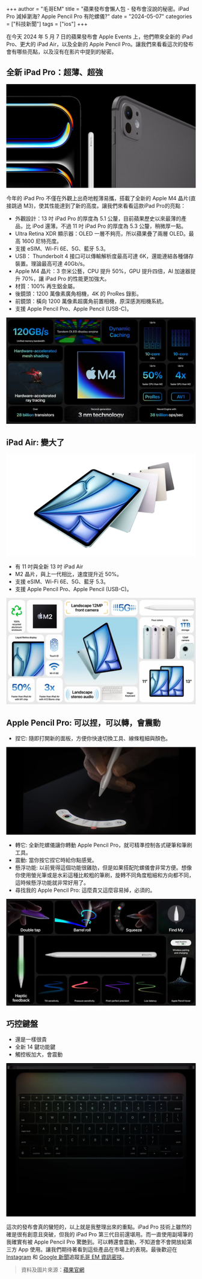 +++
author = "毛哥EM"
title = "蘋果發布會懶人包 - 發布會沒說的秘密。iPad Pro 減掉瀏海? Apple Pencil Pro 有陀螺儀?"
date = "2024-05-07"
categories = ["科技新聞"]
tags = ["ios"]
+++

在今天 2024 年 5 月 7 日的蘋果發布會 Apple Events 上，他們帶來全新的 iPad Pro、更大的 iPad Air，以及全新的 Apple Pencil Pro。讓我們來看看這次的發布會有哪些亮點，以及沒有在影片中提到的秘密。

<!--more-->

## 全新 iPad Pro：超薄、超強

![](look-pro.webp)

今年的 iPad Pro 不僅在外觀上出奇地輕薄易攜，搭載了全新的 Apple M4 晶片(直接跳過 M3)，使其性能達到了新的高度。讓我們來看看這款iPad Pro的亮點：

* 外觀設計：13 吋 iPad Pro 的厚度為 5.1 公釐，目前蘋果歷史以來最薄的產品，比 iPod 還薄。不過 11 吋 iPad Pro 的厚度為 5.3 公釐，稍微厚一點。
* Ultra Retina XDR 顯示器：OLED 一層不夠亮，所以蘋果疊了兩層 OLED。最高 1600 尼特亮度。
* 支援 eSIM、Wi-Fi 6E、5G、藍牙 5.3。
* USB： Thunderbolt 4 接口可以傳輸解析度最高可達 6K，還能連結各種儲存裝置。理論最高可達 40Gb/s。
* Apple M4 晶片：3 奈米公藝，CPU 提升 50%，GPU 提升四倍，AI 加速器提升 70%，讓 iPad Pro 的性能更加強大。
* 材質：100% 再生鋁金屬。
* 後鏡頭：1200 萬像素廣角相機，4K 的 ProRes 錄影。
* 前鏡頭：橫向 1200 萬像素超廣角前置相機，原深感測相機系統。
* 支援 Apple Pencil Pro、Apple Pencil (USB-C)。

![M4 晶片 亮點整理](m4.webp)

## iPad Air: 變大了

![更大的 iPad Air](big-air.webp)

* 有 11 吋與全新 13 吋 iPad Air
* M2 晶片，與上一代相比，速度提升近 50%。
* 支援 eSIM、Wi-Fi 6E、5G、藍牙 5.3。
* 支援 Apple Pencil Pro、Apple Pencil (USB-C)。

![iPad Air 亮點整理](air.webp)

## Apple Pencil Pro: 可以捏，可以轉，會震動

*  捏它: 隨即打開新的面板，方便你快速切換工具、線條粗細與顏色。

![捏它時會出現的工具列](pencil-menu.webp)

*  轉它: 全新陀螺儀讓你轉動 Apple Pencil Pro，就可精準控制各式硬筆和筆刷工具。
*  震動: 當你按它捏它時給你點感覺。
*  懸浮功能: 以前覺得這個功能很雞肋，但是如果搭配陀螺儀會非常方便。想像你使用螢光筆或是水彩這種比較粗的筆刷，旋轉不同角度粗細和方向都不同，這時候懸浮功能就非常好用了。
*  尋找我的 Apple Pencil Pro: 這麼貴又這麼容易掉，必須的。

![Apple Aencil Pro 亮點整理](pencil.webp)

## 巧控鍵盤

* 還是一樣很貴
* 全新 14 鍵功能鍵
* 觸控板加大，會震動

![全新的巧控鍵盤](magic_keyboard.webp)

這次的發布會真的蠻短的，以上就是我整理出來的重點。iPad Pro 技術上雖然的確是很有創意且突破，但我的 iPad Pro 第三代目前還堪用。而一直使用副場筆的我確實有被 Apple Pencil Pro 驚艷到。可以轉還會震動，不知道會不會開放給第三方 App 使用。讓我們期待著看到這些產品在市場上的表現。最後歡迎在 [Instagram](https://www.instagram.com/emtech.cc) 和 [Google 新聞](https://news.google.com/publications/CAAqBwgKMKXLvgswsubVAw?ceid=TW:zh-Hant&oc=3)追蹤[毛哥 EM 資訊密技](https://emtech.cc/)。

> 資料及圖片來源：[蘋果官網](https://www.apple.com/tw/)